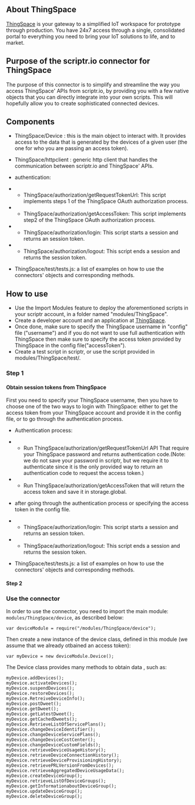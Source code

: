 ## About ThingSpace

[ThingSpace](https://thingspace.verizon.com/developer/) is your gateway to a simplified IoT workspace for prototype through production. You have 24x7 access through a single, consolidated portal to everything you need to bring your IoT solutions to life, and to market.

## Purpose of the scriptr.io connector for ThingSpace
The purpose of this connector is to simplify and streamline the way you access ThingSpace' APIs from scriptr.io, by providing you with a few native objects that you can directly integrate into your own scripts. This will hopefully allow you to create sophisticated connected devices. 

## Components
- ThingSpace/Device : this is the main object to interact with. It provides access to the data that is generated by the devices of a given user (the one for who you are passing an access token).
- ThingSpace/httpclient : generic http client that handles the communication between scriptr.io and ThingSpace' APIs.
- authentication:

- - ThingSpace/authorization/getRequestTokenUrl: This script implements steps 1 of the ThingSpace OAuth authorization process.

- - ThingSpace/authorization/getAccessToken: This script implements step2 of the ThingSpace OAuth authorization process.

- - ThingSpace/authorization/login: This script starts a session and returns an session token.

- - ThingSpace/authorization/logout: This script ends a session and returns the session token.

- ThingSpace/test/tests.js: a list of examples on how to use the connectors' objects and corresponding methods.

## How to use
- Use the Import Modules feature to deploy the aforementioned scripts in your scriptr account, in a folder named "modules/ThingSpace".
- Create a developer account and an application at [ThingSpace](https://thingspace.verizon.com/developer/).
- Once done, make sure to specify the ThingSpace username in "config" file ("username") and if you do not want to use full authentication with ThingSpace then make sure to specify the access token provided by ThingSpace in the config file("accessToken").
- Create a test script in scriptr, or use the script provided in modules/ThingSpace/test/. 

### Step 1

#### Obtain session tokens from ThingSpace
First you need to specify your ThingSpace username, then you have to choose one of the two ways to login with ThingSpace:
either to get the access token from your ThingSpace account and provide it in the config file, or to go through the authentication process.

- Authentication process:

- - Run ThingSpace/authorization/getRequestTokenUrl API That require your ThingSpace password and returns authentication code.(Note: we do not save your password in scriptr, but we require it to authenticate since it is the only provided way to return an authentication code to request the access token.)
- - Run ThingSpace/authorization/getAccessToken that will return the access token and save it in storage.global.

- after going through the authentication process or specifying the access token in the config file.

- - ThingSpace/authorization/login: This script starts a session and returns an session token.
- - ThingSpace/authorization/logout: This script ends a session and returns the session token.

- ThingSpace/test/tests.js: a list of examples on how to use the connectors' objects and corresponding methods.

#### Step 2

### Use the connector

In order to use the connector, you need to import the main module: ```modules/ThingSpace/device```, as described below:
```
var deviceModule = require("/modules/ThingSpace/device");
```
Then create a new instance of the device class, defined in this module (we assume that we already otbained an access token):
```
var myDevice = new deviceModule.Device();
```
The Device class provides many methods to obtain data , such as:
```
myDevice.addDevices();
myDevice.activateDevices();
myDevice.suspendDevices();
myDevice.restoreDevices();
myDevice.RetreiveDeviceInfo();
myDevice.postDweet();
myDevice.getDweet();
myDevice.getLatestDweet();
myDevice.getCachedDweets();
myDevice.RetrieveListOfServicePlans();
myDevice.changeDeviceIdentifier();
myDevice.changeDeviceServicePlans();
myDevice.changeDeviceCostCenter();
myDevice.changeDeviceCustomFields();
myDevice.retrieveDeviceUsageHistory();
myDevice.retrieveDeviceConnectionHistory();
myDevice.retrieveDeviceProvisioningHistory);
myDevice.retrievePRLVersionFromDevices();
myDevice.retrieveAggregatedDeviceUsageData();
myDevice.createDeviceGroup();
myDevice.retrieveListOfDeviceGroups();
myDevice.getInformationaboutDeviceGroup();
myDevice.updateDeviceGroup();
myDevice.deleteDeviceGroup();

```
